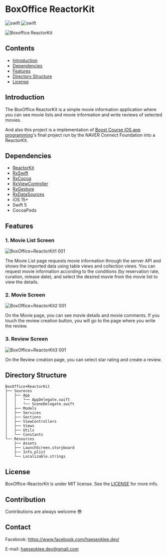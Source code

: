# BoxOffice ReactorKit

<div align="left">
  <img alt="swift" src="https://img.shields.io/badge/Swift-5.5%20-orange" />
  <img alt="swift" src="https://img.shields.io/badge/iOS-15.2-lightgrey" />
</div>


![Boxoffice ReactorKit](https://user-images.githubusercontent.com/20268101/149651553-38554692-3350-4c9a-8696-e06324bb5f32.gif)



## Contents

* <a href="#Introduction">Introduction</a>
* <a href="#Dependencies">Dependencies</a>
* <a href="#Features"><a href="#Features">Features</a></a>
* <a href="#Directory-Structure">Directory Structure</a>
* <a href="#License">License</a>

## Introduction

The BoxOffice ReactorKit is a simple movie information application where you can see movie lists and movie information and write reviews of selected movies. 

And also this project is a implementation of [Boost Course iOS app programming](https://www.boostcourse.org/mo326)'s final project run by the NAVER Connect Foundation into a ReactorKit.

## Dependencies

* [ReactorKit](https://github.com/ReactorKit/ReactorKit)
* [RxSwift](https://github.com/ReactiveX/RxSwift)
* [RxCocoa](https://github.com/ReactiveX/RxSwift)
* [RxViewController](https://github.com/devxoul/RxViewController)
* [RxGesture](https://github.com/RxSwiftCommunity/RxGesture)
* [RxDataSources](https://github.com/RxSwiftCommunity/RxDataSources)
* iOS 15+
* Swift 5
* CocoaPods

## Features

### 1. Movie List Screen

![BoxOffice+ReactorKit1 001](https://user-images.githubusercontent.com/20268101/149650819-31f50fbe-506e-4b04-936f-c5868bf85ca5.jpeg)

The Movie List page requests movie information through the server API and shows the imported data using table views and collection views. You can request movie information according to the conditions (by reservation rate, curation, release date), and select the desired movie from the movie list to view the details.

### 2. Movie Screen

![BoxOffice+ReactorKit2 001](https://user-images.githubusercontent.com/20268101/149649998-c6d94233-2ef7-4192-a3a6-d866429e16d2.jpeg)

On the Movie page, you can see movie details and movie comments. If you touch the review creation button, you will go to the page where you write the review.

### 3. Review Screen

![BoxOffice+ReactorKit3 001](https://user-images.githubusercontent.com/20268101/149649999-d3049c16-f02e-4711-8763-c9330dcf18ec.jpeg)

On the Review creation page, you can select star rating and create a review.

## Directory Structure

```text
BoxOffice+ReactorKit
├── Soureces
│   ├── App
│   │   └── AppDelegate.swift
│   │   └── SceneDelegate.swift
│   ├── Models
│   ├── Services
│   ├── Sections
│   ├── ViewControllers
│   ├── Views
│   ├── Utils
│   └── Constants
└── Resources
    ├── Assets
    ├── LaunchScreen.storyboard
    ├── Info.plist
    └── Localizable.strings

```

## License

BoxOffice-ReactorKit is under MIT license. See the [LICENSE]() for more info.

## Contribution

Contributions are always welcome 😎

## Contact

Facebook: https://www.facebook.com/haeseoklee.dev/

E-mail: haeseoklee.dev@gmail.com
